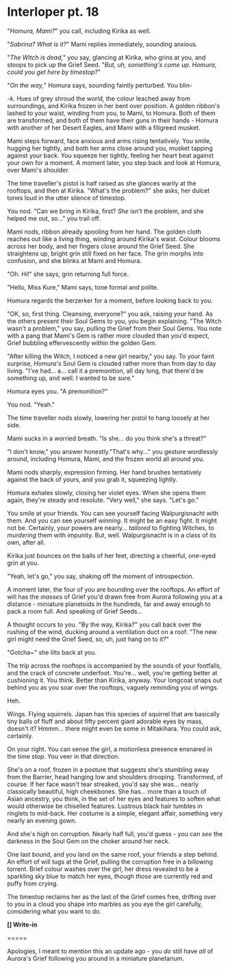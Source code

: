 # Interloper pt. 18

"*Homura, Mami?*" you call, including Kirika as well.

"*Sabrina? What is it?*" Mami replies immediately, sounding anxious.

"*The Witch is dead,*" you say, glancing at Kirika, who grins at you, and stoops to pick up the Grief Seed. "*But, uh, something's come up. Homura, could you get here by timestop?*"

"*On the way,*" Homura says, sounding faintly perturbed. You blin-

*-k*. Hues of grey shroud the world, the colour leached away from surroundings, and Kirika frozen in her bent over position. A golden ribbon's lashed to your waist, winding from you, to Mami, to Homura. Both of them are transformed, and both of them have their guns in their hands - Homura with another of her Desert Eagles, and Mami with a filigreed musket.

Mami steps forward, face anxious and arms rising tentatively. You smile, hugging her tightly, and both her arms close around you, musket tapping against your back. You squeeze her tightly, feeling her heart beat against your own for a moment. A moment later, you step back and look at Homura, over Mami's shoulder.

The time traveller's pistol is half raised as she glances warily at the rooftops, and then at Kirika. "What's the problem?" she asks, her dulcet tones loud in the utter silence of timestop.

You nod. "Can we bring in Kirika, first? *She* isn't the problem, and she helped me out, so..." you trail off.

Mami nods, ribbon already spooling from her hand. The golden cloth reaches out like a living thing, winding around Kirika's waist. Colour blooms across her body, and her fingers close around the Grief Seed. She straightens up, bright grin still fixed on her face. The grin morphs into confusion, and she blinks at Mami and Homura.

"Oh. Hi!" she says, grin returning full force.

"Hello, Miss Kure," Mami says, tone formal and polite.

Homura regards the berzerker for a moment, before looking back to you.

"OK, so, first thing. Cleansing, everyone?" you ask, raising your hand. As the others present their Soul Gems to you, you begin explaining. "The Witch wasn't a problem," you say, pulling the Grief from their Soul Gems. You note with a pang that Mami's Gem is rather more clouded than you'd expect, Grief bubbling effervescently within the golden Gem.

"After killing the Witch, I noticed a new girl nearby," you say. To your faint surprise, *Homura's* Soul Gem is clouded rather more than from day to day living. "I've had... a... call it a premonition, all day long, that there'd be something up, and well. I wanted to be sure."

Homura eyes you. "A premonition?"

You nod. "Yeah."

The time traveller nods slowly, lowering her pistol to hang loosely at her side.

Mami sucks in a worried breath. "Is she... do you think she's a threat?"

"I don't know," you answer honestly."That's why..." you gesture wordlessly around, including Homura, Mami, and the frozen world all around you.

Mami nods sharply, expression firming. Her hand brushes tentatively against the back of yours, and you grab it, squeezing lightly.

Homura exhales slowly, closing her violet eyes. When she opens them again, they're steady and resolute. "Very well," she says. "Let's go."

You smile at your friends. You can see yourself facing Walpurgisnacht with them. And you can see yourself *winning*. It might be an easy fight. It might not be. Certainly, your powers are nearly... *tailored* to fighting Witches, to *murdering* them with impunity. But, well. Walpurgisnacht is in a class of its own, after all.

Kirika just bounces on the balls of her feet, directing a cheerful, one-eyed grin at you.

"Yeah, let's go," you say, shaking off the moment of introspection.

A moment later, the four of you are bounding over the rooftops. An effort of will has the *masses* of Grief you'd drawn free from Aurora following you at a distance - miniature planetoids in the hundreds, far and away enough to pack a room full. And speaking of Grief Seeds...

A thought occurs to you. "By the way, Kirika?" you call back over the rushing of the wind, ducking around a ventilation duct on a roof. "The new girl might need the Grief Seed, so, uh, just hang on to it?"

"Gotcha\~" she lilts back at you.

The trip across the rooftops is accompanied by the sounds of your footfalls, and the crack of concrete underfoot. You're... well, you're getting better at cushioning it. You think. Better than Kirika, anyway. Your longcoat snaps out behind you as you soar over the rooftops, vaguely reminding you of wings.

Heh.

Wings. Flying squirrels. Japan has this species of squirrel that are basically tiny balls of fluff and about fifty percent giant adorable eyes by mass, doesn't it? Hmmm... there might even be some in Mitakihara. You could ask, certainly.

On your right. You can sense the girl, a motionless presence ensnared in the time stop. You veer in that direction.

She's on a roof, frozen in a posture that suggests she's stumbling away from the Barrier, head hanging low and shoulders drooping. Transformed, of course. If her face wasn't tear streaked, you'd say she was... nearly classically beautiful, high cheekbones. She has... more than a touch of Asian ancestry, you think, in the set of her eyes and features to soften what would otherwise be chiselled features. Lustrous black hair tumbles in ringlets to mid-back. Her costume is a simple, elegant affair, something very nearly an evening gown.

And she's *high* on corruption. Nearly half full, you'd guess - you can *see* the darkness in the Soul Gem on the choker around her neck.

One last bound, and you land on the same roof, your friends a step behind. An effort of will tugs at the Grief, pulling the corruption free in a billowing torrent. Brief colour washes over the girl, her dress revealed to be a sparkling sky blue to match her eyes, though *those* are currently red and puffy from crying.

The timestop reclaims her as the last of the Grief comes free, drifting over to you in a cloud you shape into marbles as you eye the girl carefully, considering what you want to do.

**\[] Write-in**

\=====​

Apologies, I meant to mention this an update ago - you *do* still have *all* of Aurora's Grief following you around in a miniature planetarium.
